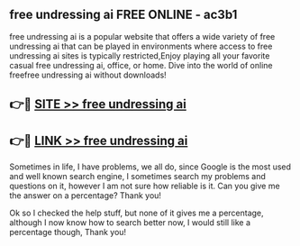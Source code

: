 ## free undressing ai FREE ONLINE - ac3b1

free undressing ai is a popular website that offers a wide variety of free undressing ai that can be played in environments where access to free undressing ai sites is typically restricted,Enjoy playing all your favorite casual free undressing ai, office, or home. Dive into the world of online freefree undressing ai without downloads!

## 👉🔴 [SITE >> free undressing ai](http://news.freeplayer.one?title=free_undressing_ai&ref=FRRE)

## 👉🔴 [LINK >> free undressing ai](http://news.freeplayer.one?title=free_undressing_ai&ref=FREE)

Sometimes in life, I have problems, we all do, since Google is the most used and well known search engine, I sometimes search my problems and questions on it, however I am not sure how reliable is it. Can you give me the answer on a percentage? Thank you!

Ok so I checked the help stuff, but none of it gives me a percentage, although I now know how to search better now, I would still like a percentage though, Thank you!